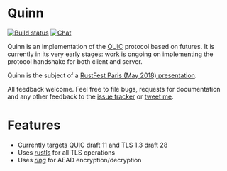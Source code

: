 # Quinn

[![Build status](https://api.travis-ci.org/djc/quinn.svg?branch=master)](https://travis-ci.org/djc/quinn)
[![Chat](https://badges.gitter.im/gitterHQ/gitter.png)](https://gitter.im/djc/quinn)

Quinn is an implementation of the [QUIC][quic] protocol based on futures.
It is currently in its very early stages: work is ongoing on implementing
the protocol handshake for both client and server.

Quinn is the subject of a [RustFest Paris (May 2018) presentation][talk].

All feedback welcome. Feel free to file bugs, requests for documentation and
any other feedback to the [issue tracker][issues] or [tweet me][twitter].

# Features

* Currently targets QUIC draft 11 and TLS 1.3 draft 28
* Uses [rustls][rustls] for all TLS operations
* Uses [*ring*][ring] for AEAD encryption/decryption

[quic]: https://quicwg.github.io/
[issues]: https://github.com/djc/quinn/issues
[twitter]: https://twitter.com/djco/
[rustls]: https://github.com/ctz/rustls
[ring]: https://github.com/briansmith/ring
[talk]: https://paris.rustfest.eu/sessions/a-quic-future-in-rust
